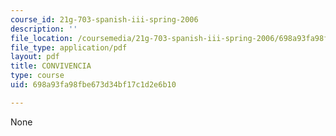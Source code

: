 ```yaml
---
course_id: 21g-703-spanish-iii-spring-2006
description: ''
file_location: /coursemedia/21g-703-spanish-iii-spring-2006/698a93fa98fbe673d34bf17c1d2e6b10_MIT21G_703S06_convi.pdf
file_type: application/pdf
layout: pdf
title: CONVIVENCIA
type: course
uid: 698a93fa98fbe673d34bf17c1d2e6b10

---
```

None
